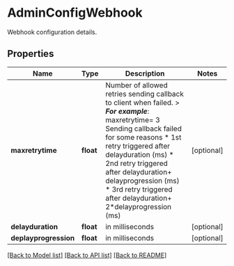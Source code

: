 # AdminConfigWebhook

Webhook configuration details.
## Properties
Name | Type | Description | Notes
------------ | ------------- | ------------- | -------------
**maxretrytime** | **float** | Number of allowed retries sending callback to client when failed.  &gt; _**For example**_: maxretrytime&#x3D; 3  Sending callback failed for some reasons   * 1st retry triggered after delayduration (ms)   * 2nd retry triggered after delayduration+ delayprogression (ms)   * 3rd retry triggered after delayduration+ 2*delayprogression (ms)  | [optional] 
**delayduration** | **float** | in milliseconds | [optional] 
**deplayprogression** | **float** | in milliseconds | [optional] 

[[Back to Model list]](../README.md#documentation-for-models) [[Back to API list]](../README.md#documentation-for-api-endpoints) [[Back to README]](../README.md)


